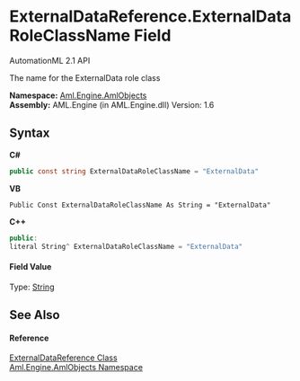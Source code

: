 # ExternalDataReference.ExternalDataRoleClassName Field
AutomationML 2.1 API 

The name for the ExternalData role class

**Namespace:**&nbsp;<a href="N_Aml_Engine_AmlObjects">Aml.Engine.AmlObjects</a><br />**Assembly:**&nbsp;AML.Engine (in AML.Engine.dll) Version: 1.6

## Syntax

**C#**<br />
``` C#
public const string ExternalDataRoleClassName = "ExternalData"
```

**VB**<br />
``` VB
Public Const ExternalDataRoleClassName As String = "ExternalData"
```

**C++**<br />
``` C++
public:
literal String^ ExternalDataRoleClassName = "ExternalData"
```


#### Field Value
Type: <a href="https://docs.microsoft.com/dotnet/api/system.string" target="_parent" rel="noopener noreferrer">String</a>

## See Also


#### Reference
<a href="T_Aml_Engine_AmlObjects_ExternalDataReference">ExternalDataReference Class</a><br /><a href="N_Aml_Engine_AmlObjects">Aml.Engine.AmlObjects Namespace</a><br />